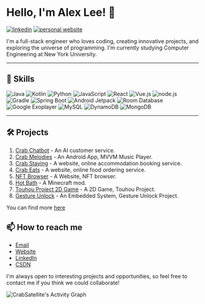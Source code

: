 # Hello, I'm Alex Lee! 👋

[![linkedin](https://img.shields.io/badge/-LinkedIn-blue?style=flat-square&logo=Linkedin&logoColor=white)](https://www.linkedin.com/in/alex-lee-13b585263/)
[![personal website](https://img.shields.io/badge/-Personal_Website-red?style=flat-square&logo=google-chrome&logoColor=white)](https://crabsatellite.com/)


I'm a full-stack engineer who loves coding, creating innovative projects, and exploring the universe of programming. I'm currently studying Computer Engineering at New York University.

---

## 🚀 Skills

![Java](https://img.shields.io/badge/-Java-red?style=flat-square&logo=java)
![Kotlin](https://img.shields.io/badge/-Kotlin-purple?style=flat-square&logo=kotlin)
![Python](https://img.shields.io/badge/-Python-blue?style=flat-square&logo=python)
![JavaScript](https://img.shields.io/badge/-JavaScript-yellow?style=flat-square&logo=javascript)
![React](https://img.shields.io/badge/-React-blue?style=flat-square&logo=react)
![Vue.js](https://img.shields.io/badge/-Vue.js-green?style=flat-square&logo=vue.js)
![node.js](https://img.shields.io/badge/-Node.js-green?style=flat-square&logo=node.js)
![Gradle](https://img.shields.io/badge/-Gradle-green?style=flat-square&logo=gradle)
![Spring Boot](https://img.shields.io/badge/-Spring_Boot-green?style=flat-square&logo=spring-boot)
![Android Jetpack](https://img.shields.io/badge/-Android_Jetpack-green?style=flat-square&logo=android)
![Room Database](https://img.shields.io/badge/-Room_Database-green?style=flat-square&logo=android)
![Google Exoplayer](https://img.shields.io/badge/-Google_Exoplayer-green?style=flat-square&logo=google)
![MySQL](https://img.shields.io/badge/-MySQL-orange?style=flat-square&logo=mysql)
![DynamoDB](https://img.shields.io/badge/-DynamoDB-orange?style=flat-square&logo=amazon-aws)
![MongoDB](https://img.shields.io/badge/-MongoDB-orange?style=flat-square&logo=mongodb)

---

## 🛠 Projects

1. [Crab Chatbot](https://crabsatellite.com/projects/practical_tools/crab_chatbot) - An AI customer service.
2. [Crab Melodies](https://crabsatellite.com/projects/web_projects/crab_melodies) - An Android App, MVVM Music Player.
3. [Crab Staying](https://crabsatellite.com/projects/web_projects/crab_stay) - A website, online accommodation booking service.
4. [Crab Eats](https://crabsatellite.com/projects/web_projects/crab_eats) - A website, online food ordering service.
5. [NFT Browser](https://crabsatellite.com/projects/web_projects/nft_browser) - A Website, NFT browser.
6. [Hot Bath](https://crabsatellite.com/projects/minecraft_mods/hotbath) - A Minecraft mod.
7. [Touhou Project 2D Game](https://crabsatellite.com/projects/games/touhou_project_2d) - A 2D Game, Touhou Project.
8. [Gesture Unlock](https://crabsatellite.com/projects/practical_tools/gesture_unlock) - An Embedded System, Gesture Unlock Project.

You can find more [here](https://crabsatellite.com)

## 📫 How to reach me

- [Email](mailto:ALFullStackEngineer@gmail.com)
- [Website](https://crabsatellite.com/)
- [LinkedIn](https://www.linkedin.com/in/alex-lee-13b585263/)
- [CSDN](https://blog.csdn.net/qq_62447747?spm=1010.2135.3001.5421)

I'm always open to interesting projects and opportunities, so feel free to contact me if you think we could collaborate!

![CrabSatellite's Activity Graph](https://github-readme-activity-graph.vercel.app/graph?username=crabsatellite&custom_title=CrabSatellite's%20Contribution%20Graph&theme=vue&bg_color=282828&hide_border=true&line=d1a01f&point=c58545&timezone=America/New_York)
